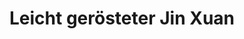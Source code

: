 ---
title: Leicht gerösteter Jin Xuan
type: Oolong
harvest: Oktober 2021
harvest-style: handgepflückt
elevation: 1100m
terroir: Beishan
cultivar: Jin Xuan
oxidation: niedrig
roasting-level: leicht
roasting-method: ofengeröstet

shop: Taiwan Tea Crafts
shop_url: https://www.taiwanteacrafts.com/product/organic-jin-xuan-oolong-tea
orders: [ ttc1 ]
key: 3
---